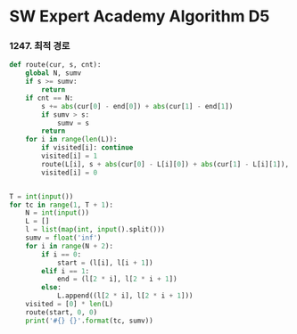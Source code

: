 # SW Expert Academy Algorithm D5

### 1247. 최적 경로

```python
def route(cur, s, cnt):
    global N, sumv
    if s >= sumv:
        return
    if cnt == N:
        s += abs(cur[0] - end[0]) + abs(cur[1] - end[1])
        if sumv > s:
            sumv = s
        return
    for i in range(len(L)):
        if visited[i]: continue
        visited[i] = 1
        route(L[i], s + abs(cur[0] - L[i][0]) + abs(cur[1] - L[i][1]), cnt + 1)
        visited[i] = 0


T = int(input())
for tc in range(1, T + 1):
    N = int(input())
    L = []
    l = list(map(int, input().split()))
    sumv = float('inf')
    for i in range(N + 2):
        if i == 0:
            start = (l[i], l[i + 1])
        elif i == 1:
            end = (l[2 * i], l[2 * i + 1])
        else:
            L.append((l[2 * i], l[2 * i + 1]))
    visited = [0] * len(L)
    route(start, 0, 0)
    print('#{} {}'.format(tc, sumv))
```

### 

```python

```

### 

```python

```

### 

```python

```

### 

```python

```

### 

```python

```

### 

```python

```

### 

```python

```

### 

```python

```

### 

```python

```

### 

```python

```

### 

```python

```

### 

```python

```

### 

```python

```

### 

```python

```

### 

```python

```

### 

```python

```

### 

```python

```

### 

```python

```

### 

```python

```

### 

```python

```

### 

```python

```

### 

```python

```

### 

```python

```

### 

```python

```

### 

```python

```

### 

```python

```

### 

```python

```

### 

```python

```





